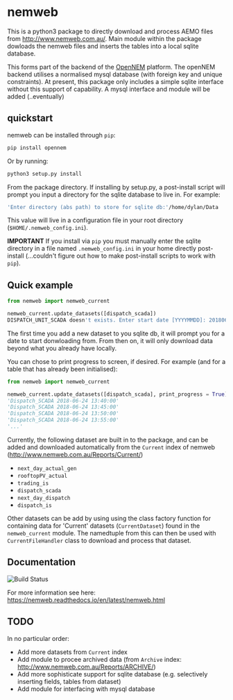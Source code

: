 # nemweb
This is a python3 package to directly download and process AEMO files from http://www.nemweb.com.au/. Main module within the package dowloads the nemweb files and inserts the tables into a local sqlite database.

This forms part of the backend of the [OpenNEM](https://opennem.org.au/#/all-regions) platform. The openNEM backend utilises a normalised mysql database (with foreign key and unique constraints). At present, this package only includes a simple sqlite interface without this support of capability. A mysql interface and module will be added (..eventually)

## quickstart

nemweb can be installed through `pip`:

```bash
pip install opennem
``` 

Or by running:

```bash
python3 setup.py install
```

From the package directory. If installing by setup.py, a post-install script will prompt you input a directory for the sqlite database to live in. For example:

```bash
'Enter directory (abs path) to store for sqlite db:'/home/dylan/Data
```

This value will live in a configuration file in your root directory (`$HOME/.nemweb_config.ini`). 

**IMPORTANT** If you install via `pip` you must manually enter the sqlite directory in a file named `.nemweb_config.ini` in your home directly post-install (...couldn't figure out how to make post-install scripts to work with `pip`). 

## Quick example

```python
from nemweb import nemweb_current

nemweb_current.update_datasets([dispatch_scada])
DISPATCH_UNIT_SCADA doesn't exists. Enter start date [YYYYMMDD]: 20180624
```
The first time you add a new dataset to you sqlite db, it will prompt you for a date to start donwloading from. From then on, it will only download data beyond what you already have locally. 

You can chose to print progress to screen, if desired. For example (and for a table that has already been initialised):

```python
from nemweb import nemweb_current

nemweb_current.update_datasets([dispatch_scada], print_progress = True)
'Dispatch_SCADA 2018-06-24 13:40:00'
'Dispatch_SCADA 2018-06-24 13:45:00'
'Dispatch_SCADA 2018-06-24 13:50:00'
'Dispatch_SCADA 2018-06-24 13:55:00'
'...'
```
Currently, the following dataset are built in to the package, and can be added and downloaded automatically from the `Current` index of nemweb (http://www.nemweb.com.au/Reports/Current/) 

* `next_day_actual_gen`
* `rooftopPV_actual`
* `trading_is`
* `dispatch_scada`
* `next_day_dispatch`
* `dispatch_is`

Other datasets can be add by using using the class factory function for containing data for 'Current' datasets (`CurrentDataset`) found in the `nemweb_current` module.  The namedtuple from this can then be used with `CurrentFileHandler`
class to download and process that dataset.

## Documentation

![Build Status](https://media.readthedocs.org/static/projects/badges/passing-flat.svg)

For more information see here: https://nemweb.readthedocs.io/en/latest/nemweb.html

## TODO

In no particular order:

* Add more datasets from `Current` index
* Add module to procee archived data (from `Archive` index: http://www.nemweb.com.au/Reports/ARCHIVE/)
* Add more sophisticate support for sqlite database (e.g. selectively inserting fields, tables from dataset)
* Add module for interfacing with mysql database
